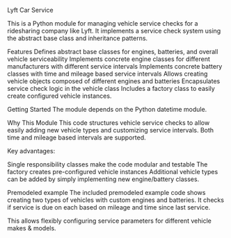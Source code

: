 Lyft Car Service

This is a Python module for managing vehicle service checks for a ridesharing company like Lyft. It implements a service check system using the abstract base class and inheritance patterns.

Features
Defines abstract base classes for engines, batteries, and overall vehicle serviceability
Implements concrete engine classes for different manufacturers with different service intervals
Implements concrete battery classes with time and mileage based service intervals
Allows creating vehicle objects composed of different engines and batteries
Encapsulates service check logic in the vehicle class
Includes a factory class to easily create configured vehicle instances.

Getting Started
The module depends on the Python datetime module. 


Why This Module
This code structures vehicle service checks to allow easily adding new vehicle types and customizing service intervals. Both time and mileage based intervals are supported.

Key advantages:

Single responsibility classes make the code modular and testable
The factory creates pre-configured vehicle instances
Additional vehicle types can be added by simply implementing new engine/battery classes.

Premodeled example
The included premodeled example code shows creating two types of vehicles with custom engines and batteries. It checks if service is due on each based on mileage and time since last service.

This allows flexibly configuring service parameters for different vehicle makes & models.

